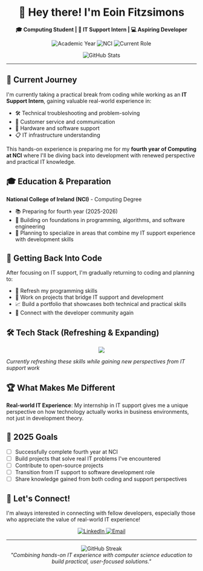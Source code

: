 <div align="center">
  
  # 👋 Hey there! I'm Eoin Fitzsimons
  
  <p>
    <strong>🎓 Computing Student | 🔧 IT Support Intern | 💻 Aspiring Developer</strong>
  </p>
  
  <p>
    <img src="https://img.shields.io/badge/Year-Preparing%20for%204th%20Year-blue?style=for-the-badge" alt="Academic Year"/>
    <img src="https://img.shields.io/badge/Institution-NCI-green?style=for-the-badge" alt="NCI"/>
    <img src="https://img.shields.io/badge/Status-IT%20Support%20Intern-orange?style=for-the-badge" alt="Current Role"/>
  </p>
  <img src="https://github-readme-stats.vercel.app/api?username=EoinFitzsimons&show_icons=true&theme=tokyonight&count_private=true" alt="GitHub Stats"/>
</div>

---

## 🎯 Current Journey

I'm currently taking a practical break from coding while working as an **IT Support Intern**, gaining valuable real-world experience in:
- 🛠️ Technical troubleshooting and problem-solving
- 👥 Customer service and communication
- 🔧 Hardware and software support
- 📋 IT infrastructure understanding

This hands-on experience is preparing me for my **fourth year of Computing at NCI** where I'll be diving back into development with renewed perspective and practical IT knowledge.

## 🎓 Education & Preparation

**National College of Ireland (NCI)** - Computing Degree
- 📚 Preparing for fourth year (2025-2026)
- 🧠 Building on foundations in programming, algorithms, and software engineering
- 🎯 Planning to specialize in areas that combine my IT support experience with development skills

## 🔄 Getting Back Into Code

After focusing on IT support, I'm gradually returning to coding and planning to:
- 🔄 Refresh my programming skills
- 🚀 Work on projects that bridge IT support and development
- 📈 Build a portfolio that showcases both technical and practical skills
- 🤝 Connect with the developer community again

## 🛠️ Tech Stack (Refreshing & Expanding)

<div align="center">
  <img src="https://skillicons.dev/icons?i=html,css,js,python,java,git,vscode,windows,linux" />
</div>

*Currently refreshing these skills while gaining new perspectives from IT support work*

## 🏆 What Makes Me Different

**Real-world IT Experience**: My internship in IT support gives me a unique perspective on how technology actually works in business environments, not just in development theory.

## 🎯 2025 Goals

- [ ] Successfully complete fourth year at NCI
- [ ] Build projects that solve real IT problems I've encountered
- [ ] Contribute to open-source projects
- [ ] Transition from IT support to software development role
- [ ] Share knowledge gained from both coding and support perspectives

## 🤝 Let's Connect!

I'm always interested in connecting with fellow developers, especially those who appreciate the value of real-world IT experience!

<div align="center">
  <a href="https://www.linkedin.com/in/eoinfitzsimons-/">
    <img src="https://img.shields.io/badge/LinkedIn-0077B5?style=for-the-badge&logo=linkedin&logoColor=white" alt="LinkedIn"/>
  </a>
  <a href="mailto:eoin.fitzsimons@email.com">
    <img src="https://img.shields.io/badge/Email-D14836?style=for-the-badge&logo=gmail&logoColor=white" alt="Email"/>
  </a>
</div>

---

<div align="center">
  <img src="https://github-readme-streak-stats.herokuapp.com/?user=EoinFitzsimons&theme=tokyonight" alt="GitHub Streak"/>
</div>

<div align="center">
  <i>"Combining hands-on IT experience with computer science education to build practical, user-focused solutions."</i>
</div>
